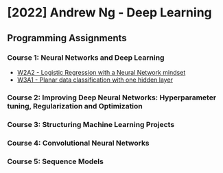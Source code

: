 # [2022] Andrew Ng - Deep Learning
## Programming Assignments
### Course 1: Neural Networks and Deep Learning
  - [W2A2 - Logistic Regression with a Neural Network mindset](Course1/C1W2A2/Logistic_Regression_with_a_Neural_Network_mindset.ipynb)
  - [W3A1 - Planar data classification with one hidden layer](Course1/C1W3A1/Planar_data_classification_with_one_hidden_layer.ipynb)
### Course 2: Improving Deep Neural Networks: Hyperparameter tuning, Regularization and Optimization
### Course 3: Structuring Machine Learning Projects
### Course 4: Convolutional Neural Networks
### Course 5: Sequence Models

